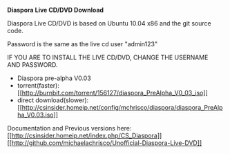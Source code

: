**Diaspora Live CD/DVD Download**

Diaspora Live CD/DVD is based on Ubuntu 10.04 x86 and the git source code.

Password is the same as the live cd user "admin123"

IF YOU ARE TO INSTALL THE LIVE CD/DVD, CHANGE THE USERNAME AND PASSWORD. 

* Diaspora pre-alpha V0.03 
* torrent(faster): [[http://burnbit.com/torrent/156127/diaspora_PreAlpha_V0_03_iso]]
* direct download(slower): [[http://csinsider.homeip.net/config/mchrisco/diaspora/diaspora_PreAlpha_V0.03.iso]]

Documentation and Previous versions here: [[http://csinsider.homeip.net/index.php/CS_Diaspora]]
[[http://github.com/michaelachrisco/Unofficial-Diaspora-Live-DVD]]

<br>